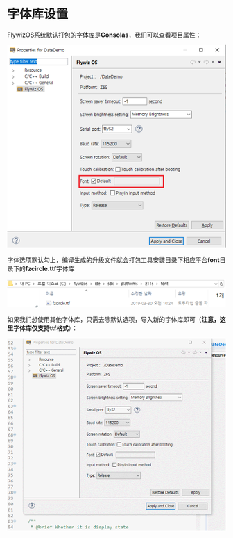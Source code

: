 
# 字体库设置
FlywizOS系统默认打包的字体库是**Consolas**，我们可以查看项目属性：

![](images/font_setting.png)

字体选项默认勾上，编译生成的升级文件就会打包工具安装目录下相应平台**font**目录下的**fzcircle.ttf**字体库

![](images/font_path.png)

如果我们想使用其他字体库，只需去除默认选项，导入新的字体库即可（**注意，这里字体库仅支持ttf格式**）：

![](images/load_ttf.gif)